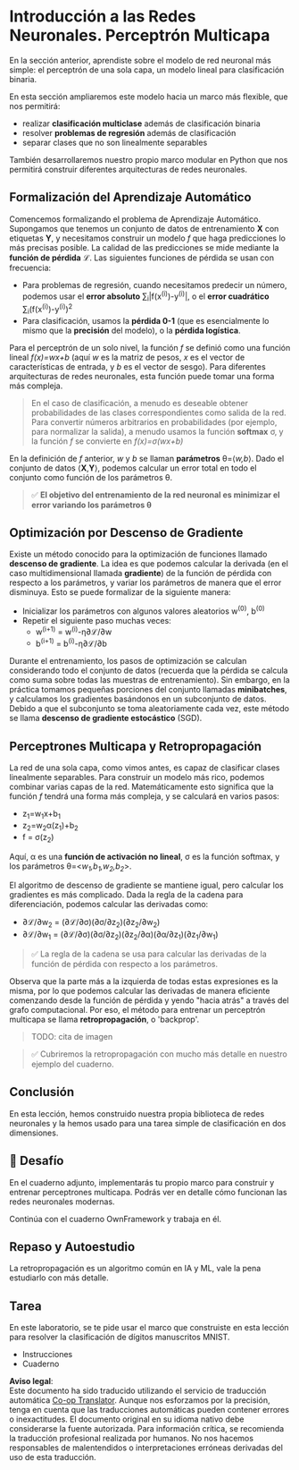 <!--
CO_OP_TRANSLATOR_METADATA:
{
  "original_hash": "df98b2c59f87d8543135301e87969f70",
  "translation_date": "2025-07-09T16:40:12+00:00",
  "source_file": "15-rag-and-vector-databases/data/own_framework.md",
  "language_code": "es"
}
-->
# Introducción a las Redes Neuronales. Perceptrón Multicapa

En la sección anterior, aprendiste sobre el modelo de red neuronal más simple: el perceptrón de una sola capa, un modelo lineal para clasificación binaria.

En esta sección ampliaremos este modelo hacia un marco más flexible, que nos permitirá:

* realizar **clasificación multiclase** además de clasificación binaria
* resolver **problemas de regresión** además de clasificación
* separar clases que no son linealmente separables

También desarrollaremos nuestro propio marco modular en Python que nos permitirá construir diferentes arquitecturas de redes neuronales.

## Formalización del Aprendizaje Automático

Comencemos formalizando el problema de Aprendizaje Automático. Supongamos que tenemos un conjunto de datos de entrenamiento **X** con etiquetas **Y**, y necesitamos construir un modelo *f* que haga predicciones lo más precisas posible. La calidad de las predicciones se mide mediante la **función de pérdida** ℒ. Las siguientes funciones de pérdida se usan con frecuencia:

* Para problemas de regresión, cuando necesitamos predecir un número, podemos usar el **error absoluto** ∑<sub>i</sub>|f(x<sup>(i)</sup>)-y<sup>(i)</sup>|, o el **error cuadrático** ∑<sub>i</sub>(f(x<sup>(i)</sup>)-y<sup>(i)</sup>)<sup>2</sup>
* Para clasificación, usamos la **pérdida 0-1** (que es esencialmente lo mismo que la **precisión** del modelo), o la **pérdida logística**.

Para el perceptrón de un solo nivel, la función *f* se definió como una función lineal *f(x)=wx+b* (aquí *w* es la matriz de pesos, *x* es el vector de características de entrada, y *b* es el vector de sesgo). Para diferentes arquitecturas de redes neuronales, esta función puede tomar una forma más compleja.

> En el caso de clasificación, a menudo es deseable obtener probabilidades de las clases correspondientes como salida de la red. Para convertir números arbitrarios en probabilidades (por ejemplo, para normalizar la salida), a menudo usamos la función **softmax** σ, y la función *f* se convierte en *f(x)=σ(wx+b)*

En la definición de *f* anterior, *w* y *b* se llaman **parámetros** θ=⟨*w,b*⟩. Dado el conjunto de datos ⟨**X**,**Y**⟩, podemos calcular un error total en todo el conjunto como función de los parámetros θ.

> ✅ **El objetivo del entrenamiento de la red neuronal es minimizar el error variando los parámetros θ**

## Optimización por Descenso de Gradiente

Existe un método conocido para la optimización de funciones llamado **descenso de gradiente**. La idea es que podemos calcular la derivada (en el caso multidimensional llamada **gradiente**) de la función de pérdida con respecto a los parámetros, y variar los parámetros de manera que el error disminuya. Esto se puede formalizar de la siguiente manera:

* Inicializar los parámetros con algunos valores aleatorios w<sup>(0)</sup>, b<sup>(0)</sup>
* Repetir el siguiente paso muchas veces:
    - w<sup>(i+1)</sup> = w<sup>(i)</sup>-η∂ℒ/∂w
    - b<sup>(i+1)</sup> = b<sup>(i)</sup>-η∂ℒ/∂b

Durante el entrenamiento, los pasos de optimización se calculan considerando todo el conjunto de datos (recuerda que la pérdida se calcula como suma sobre todas las muestras de entrenamiento). Sin embargo, en la práctica tomamos pequeñas porciones del conjunto llamadas **minibatches**, y calculamos los gradientes basándonos en un subconjunto de datos. Debido a que el subconjunto se toma aleatoriamente cada vez, este método se llama **descenso de gradiente estocástico** (SGD).

## Perceptrones Multicapa y Retropropagación

La red de una sola capa, como vimos antes, es capaz de clasificar clases linealmente separables. Para construir un modelo más rico, podemos combinar varias capas de la red. Matemáticamente esto significa que la función *f* tendrá una forma más compleja, y se calculará en varios pasos:
* z<sub>1</sub>=w<sub>1</sub>x+b<sub>1</sub>
* z<sub>2</sub>=w<sub>2</sub>α(z<sub>1</sub>)+b<sub>2</sub>
* f = σ(z<sub>2</sub>)

Aquí, α es una **función de activación no lineal**, σ es la función softmax, y los parámetros θ=<*w<sub>1</sub>,b<sub>1</sub>,w<sub>2</sub>,b<sub>2</sub>*>.

El algoritmo de descenso de gradiente se mantiene igual, pero calcular los gradientes es más complicado. Dada la regla de la cadena para diferenciación, podemos calcular las derivadas como:

* ∂ℒ/∂w<sub>2</sub> = (∂ℒ/∂σ)(∂σ/∂z<sub>2</sub>)(∂z<sub>2</sub>/∂w<sub>2</sub>)
* ∂ℒ/∂w<sub>1</sub> = (∂ℒ/∂σ)(∂σ/∂z<sub>2</sub>)(∂z<sub>2</sub>/∂α)(∂α/∂z<sub>1</sub>)(∂z<sub>1</sub>/∂w<sub>1</sub>)

> ✅ La regla de la cadena se usa para calcular las derivadas de la función de pérdida con respecto a los parámetros.

Observa que la parte más a la izquierda de todas estas expresiones es la misma, por lo que podemos calcular las derivadas de manera eficiente comenzando desde la función de pérdida y yendo "hacia atrás" a través del grafo computacional. Por eso, el método para entrenar un perceptrón multicapa se llama **retropropagación**, o 'backprop'.

> TODO: cita de imagen

> ✅ Cubriremos la retropropagación con mucho más detalle en nuestro ejemplo del cuaderno.

## Conclusión

En esta lección, hemos construido nuestra propia biblioteca de redes neuronales y la hemos usado para una tarea simple de clasificación en dos dimensiones.

## 🚀 Desafío

En el cuaderno adjunto, implementarás tu propio marco para construir y entrenar perceptrones multicapa. Podrás ver en detalle cómo funcionan las redes neuronales modernas.

Continúa con el cuaderno OwnFramework y trabaja en él.

## Repaso y Autoestudio

La retropropagación es un algoritmo común en IA y ML, vale la pena estudiarlo con más detalle.

## Tarea

En este laboratorio, se te pide usar el marco que construiste en esta lección para resolver la clasificación de dígitos manuscritos MNIST.

* Instrucciones
* Cuaderno

**Aviso legal**:  
Este documento ha sido traducido utilizando el servicio de traducción automática [Co-op Translator](https://github.com/Azure/co-op-translator). Aunque nos esforzamos por la precisión, tenga en cuenta que las traducciones automáticas pueden contener errores o inexactitudes. El documento original en su idioma nativo debe considerarse la fuente autorizada. Para información crítica, se recomienda la traducción profesional realizada por humanos. No nos hacemos responsables de malentendidos o interpretaciones erróneas derivadas del uso de esta traducción.